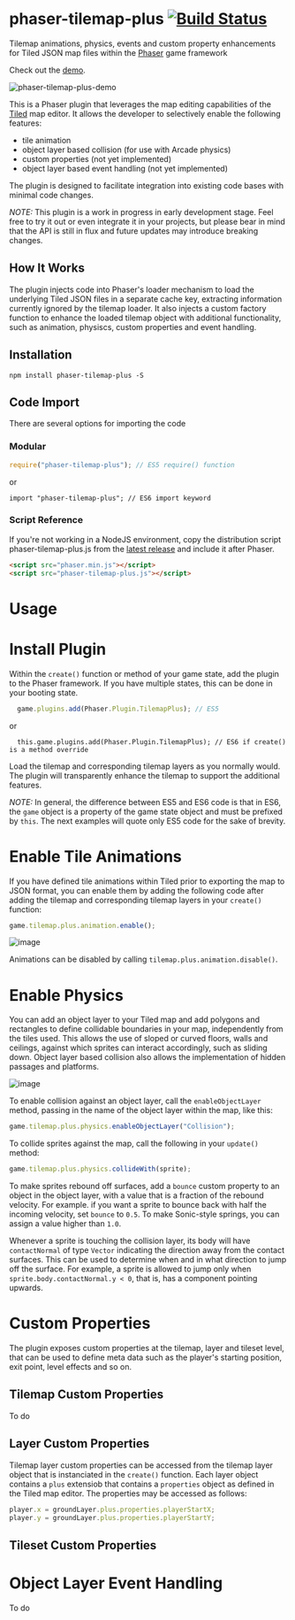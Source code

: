 # phaser-tilemap-plus [![Build Status](https://travis-ci.org/colinvella/phaser-tilemap-plus.svg?branch=master)](https://travis-ci.org/colinvella/phaser-tilemap-plus)

Tilemap animations, physics, events and custom property enhancements for Tiled JSON map files within the [Phaser](http://phaser.io) game framework

Check out the [demo](https://colinvella.github.io/phaser-tilemap-plus-demo/).

![phaser-tilemap-plus-demo](https://user-images.githubusercontent.com/1244038/32296653-17530fd6-bf4d-11e7-80f2-c2d82bbed151.gif)

This is a Phaser plugin that leverages the map editing capabilities of the [Tiled](http://www.mapeditor.org/) map editor. It allows the developer to selectively enable the following features:
* tile animation
* object layer based collision (for use with Arcade physics)
* custom properties (not yet implemented)
* object layer based event handling (not yet implemented)

The plugin is designed to facilitate integration into existing code bases with minimal code changes.

*NOTE:* This plugin is a work in progress in early development stage. Feel free to try it out or even integrate it in your
projects, but please bear in mind that the API is still in flux and future updates may introduce breaking changes.

## How It Works
The plugin injects code into Phaser's loader mechanism to load the underlying Tiled JSON files in a separate cache key, extracting information currently ignored by the tilemap loader. It also injects a custom factory function to enhance the loaded tilemap object with additional functionality, such as animation, physiscs, custom properties and event handling.

## Installation
```shell
npm install phaser-tilemap-plus -S
```

## Code Import
There are several options for importing the code

### Modular
```js
require("phaser-tilemap-plus"); // ES5 require() function
```
or
```es6
import "phaser-tilemap-plus"; // ES6 import keyword
```

### Script Reference
If you're not working in a NodeJS environment, copy the distribution script phaser-tilemap-plus.js from the
[latest release](https://github.com/colinvella/phaser-tilemap-plus/releases)
and include it after Phaser.

```html
<script src="phaser.min.js"></script>
<script src="phaser-tilemap-plus.js"></script>
```

# Usage

# Install Plugin
Within the `create()` function or method of your game state, add the plugin to the Phaser framework. If you have multiple states, this can be done in your booting state.

```js
  game.plugins.add(Phaser.Plugin.TilemapPlus); // ES5  
```
or
```es6
  this.game.plugins.add(Phaser.Plugin.TilemapPlus); // ES6 if create() is a method override
```

Load the tilemap and corresponding tilemap layers as you normally would. The plugin will transparently enhance the tilemap to support the additional features.

*NOTE:* In general, the difference between ES5 and ES6 code is that in ES6, the `game` object is a property of the game state object and must be prefixed by `this`. The next examples will quote only ES5 code for the sake of brevity.

# Enable Tile Animations
If you have defined tile animations within Tiled prior to exporting the map to JSON format, you can enable them by adding the following code after adding the tilemap and corresponding tilemap layers in your `create()` function:

```js
game.tilemap.plus.animation.enable();
```

![image](https://user-images.githubusercontent.com/1244038/32300241-dfa24bc2-bf58-11e7-83d8-1aaa6e7c99d1.png)

Animations can be disabled by calling `tilemap.plus.animation.disable()`.

# Enable Physics
You can add an object layer to your Tiled map and add polygons and rectangles to define collidable boundaries in your map, independently from the tiles used. This allows the use of sloped or curved floors, walls and ceilings, against which sprites can interact accordingly, such as sliding down. Object layer based collision also allows the implementation of hidden passages and platforms.

![image](https://user-images.githubusercontent.com/1244038/32300160-874d7096-bf58-11e7-9d22-d808a2b672b5.png)

To enable collision against an object layer, call the `enableObjectLayer` method, passing in the name of the object layer within the map, like this:
```js
game.tilemap.plus.physics.enableObjectLayer("Collision");
```

To collide sprites against the map, call the following in your `update()` method:
```js
game.tilemap.plus.physics.collideWith(sprite);
```

To make sprites rebound off surfaces, add a `bounce` custom property to an object in the object layer, with a value that is a fraction
of the rebound velocity. For example. if you want a sprite to bounce back with half the incoming velocity, set `bounce` to `0.5`. To
make Sonic-style springs, you can assign a value higher than `1.0`.

Whenever a sprite is touching the collision layer, its body will have `contactNormal` of type `Vector` indicating the direction away from the contact surfaces. This can be used to determine when and in what direction to jump off the surface. For example, a sprite is
allowed to jump only when `sprite.body.contactNormal.y < 0`, that is, has a component pointing upwards.

# Custom Properties

The plugin exposes custom properties at the tilemap, layer and tileset level, that can be used to define meta data such as the player's starting position, exit point, level effects and so on.

## Tilemap Custom Properties

To do

## Layer Custom Properties

Tilemap layer custom properties can be accessed from the tilemap layer object that is instanciated in the `create()` function. Each layer object contains a `plus` extensiob that contains a `properties` object as defined in the Tiled map editor. The properties may be accessed as follows:

```js
player.x = groundLayer.plus.properties.playerStartX;
player.y = groundLayer.plus.properties.playerStartY;
```

## Tileset Custom Properties

# Object Layer Event Handling

To do
